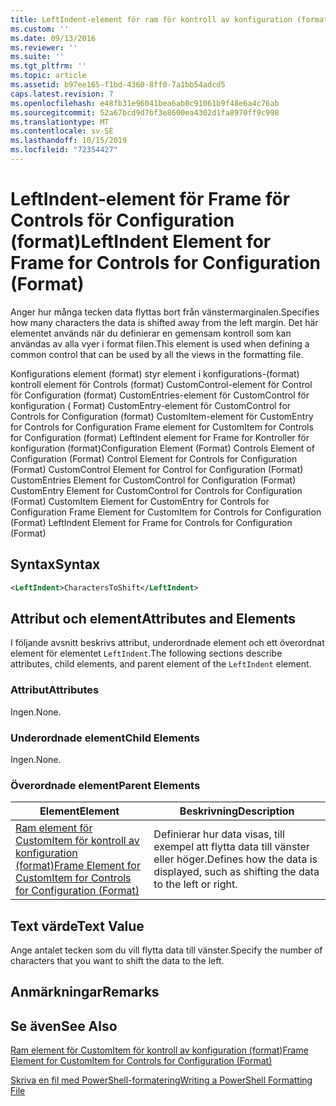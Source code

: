 ```yaml
---
title: LeftIndent-element för ram för kontroll av konfiguration (format) | Microsoft Docs
ms.custom: ''
ms.date: 09/13/2016
ms.reviewer: ''
ms.suite: ''
ms.tgt_pltfrm: ''
ms.topic: article
ms.assetid: b97ee165-f1bd-4360-8ff0-7a1bb54adcd5
caps.latest.revision: 7
ms.openlocfilehash: e48fb31e96041bea6ab0c91061b9f48e6a4c76ab
ms.sourcegitcommit: 52a67bcd9d7bf3e8600ea4302d1fa8970ff9c998
ms.translationtype: MT
ms.contentlocale: sv-SE
ms.lasthandoff: 10/15/2019
ms.locfileid: "72354427"
---
```

# <a name="leftindent-element-for-frame-for-controls-for-configuration-format"></a><span data-ttu-id="c11ed-102">LeftIndent-element för Frame för Controls för Configuration (format)</span><span class="sxs-lookup"><span data-stu-id="c11ed-102">LeftIndent Element for Frame for Controls for Configuration (Format)</span></span>

<span data-ttu-id="c11ed-103">Anger hur många tecken data flyttas bort från vänstermarginalen.</span><span class="sxs-lookup"><span data-stu-id="c11ed-103">Specifies how many characters the data is shifted away from the left margin.</span></span> <span data-ttu-id="c11ed-104">Det här elementet används när du definierar en gemensam kontroll som kan användas av alla vyer i format filen.</span><span class="sxs-lookup"><span data-stu-id="c11ed-104">This element is used when defining a common control that can be used by all the views in the formatting file.</span></span>

<span data-ttu-id="c11ed-105">Konfigurations element (format) styr element i konfigurations-(format) kontroll element för Controls (format) CustomControl-element för Control för Configuration (format) CustomEntries-element för CustomControl för konfiguration ( Format) CustomEntry-element för CustomControl for Controls for Configuration (format) CustomItem-element för CustomEntry for Controls for Configuration Frame element for CustomItem for Controls for Configuration (format) LeftIndent element for Frame for Kontroller för konfiguration (format)</span><span class="sxs-lookup"><span data-stu-id="c11ed-105">Configuration Element (Format) Controls Element of Configuration (Format) Control Element for Controls for Configuration (Format) CustomControl Element for Control for Configuration (Format) CustomEntries Element for CustomControl for Configuration (Format) CustomEntry Element for CustomControl for Controls for Configuration (Format) CustomItem Element for CustomEntry for Controls for Configuration Frame Element for CustomItem for Controls for Configuration (Format) LeftIndent Element for Frame for Controls for Configuration (Format)</span></span>

## <a name="syntax"></a><span data-ttu-id="c11ed-106">Syntax</span><span class="sxs-lookup"><span data-stu-id="c11ed-106">Syntax</span></span>

```xml
<LeftIndent>CharactersToShift</LeftIndent>
```

## <a name="attributes-and-elements"></a><span data-ttu-id="c11ed-107">Attribut och element</span><span class="sxs-lookup"><span data-stu-id="c11ed-107">Attributes and Elements</span></span>

<span data-ttu-id="c11ed-108">I följande avsnitt beskrivs attribut, underordnade element och ett överordnat element för elementet `LeftIndent`.</span><span class="sxs-lookup"><span data-stu-id="c11ed-108">The following sections describe attributes, child elements, and parent element of the `LeftIndent` element.</span></span>

### <a name="attributes"></a><span data-ttu-id="c11ed-109">Attribut</span><span class="sxs-lookup"><span data-stu-id="c11ed-109">Attributes</span></span>

<span data-ttu-id="c11ed-110">Ingen.</span><span class="sxs-lookup"><span data-stu-id="c11ed-110">None.</span></span>

### <a name="child-elements"></a><span data-ttu-id="c11ed-111">Underordnade element</span><span class="sxs-lookup"><span data-stu-id="c11ed-111">Child Elements</span></span>

<span data-ttu-id="c11ed-112">Ingen.</span><span class="sxs-lookup"><span data-stu-id="c11ed-112">None.</span></span>

### <a name="parent-elements"></a><span data-ttu-id="c11ed-113">Överordnade element</span><span class="sxs-lookup"><span data-stu-id="c11ed-113">Parent Elements</span></span>

|<span data-ttu-id="c11ed-114">Element</span><span class="sxs-lookup"><span data-stu-id="c11ed-114">Element</span></span>|<span data-ttu-id="c11ed-115">Beskrivning</span><span class="sxs-lookup"><span data-stu-id="c11ed-115">Description</span></span>|
|-------------|-----------------|
|[<span data-ttu-id="c11ed-116">Ram element för CustomItem för kontroll av konfiguration (format)</span><span class="sxs-lookup"><span data-stu-id="c11ed-116">Frame Element for CustomItem for Controls for Configuration (Format)</span></span>](./frame-element-for-customitem-for-controls-for-configuration-format.md)|<span data-ttu-id="c11ed-117">Definierar hur data visas, till exempel att flytta data till vänster eller höger.</span><span class="sxs-lookup"><span data-stu-id="c11ed-117">Defines how the data is displayed, such as shifting the data to the left or right.</span></span>|

## <a name="text-value"></a><span data-ttu-id="c11ed-118">Text värde</span><span class="sxs-lookup"><span data-stu-id="c11ed-118">Text Value</span></span>

<span data-ttu-id="c11ed-119">Ange antalet tecken som du vill flytta data till vänster.</span><span class="sxs-lookup"><span data-stu-id="c11ed-119">Specify the number of characters that you want to shift the data to the left.</span></span>

## <a name="remarks"></a><span data-ttu-id="c11ed-120">Anmärkningar</span><span class="sxs-lookup"><span data-stu-id="c11ed-120">Remarks</span></span>

## <a name="see-also"></a><span data-ttu-id="c11ed-121">Se även</span><span class="sxs-lookup"><span data-stu-id="c11ed-121">See Also</span></span>

[<span data-ttu-id="c11ed-122">Ram element för CustomItem för kontroll av konfiguration (format)</span><span class="sxs-lookup"><span data-stu-id="c11ed-122">Frame Element for CustomItem for Controls for Configuration (Format)</span></span>](./frame-element-for-customitem-for-controls-for-configuration-format.md)

[<span data-ttu-id="c11ed-123">Skriva en fil med PowerShell-formatering</span><span class="sxs-lookup"><span data-stu-id="c11ed-123">Writing a PowerShell Formatting File</span></span>](./writing-a-powershell-formatting-file.md)
